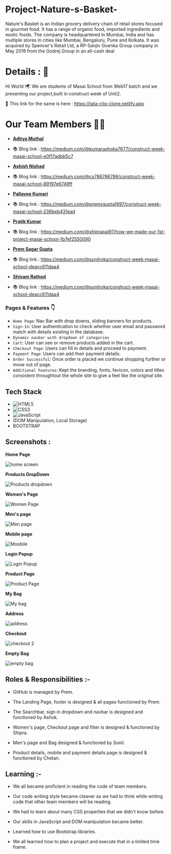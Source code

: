 # Project-Nature-s-Basket-
Nature's Basket is an Indian grocery delivery chain of retail stores focused in gourmet food. It has a range of organic food, imported ingredients and exotic foods.
The company is headquartered in Mumbai, India and has multiple stores in cities like Mumbai, Bengaluru, Pune and Kolkata.
It was acquired by Spencer's Retail Ltd, a RP-Sanjiv Goenka Group company in May 2019 from the Godrej Group in an all-cash deal

# Details : 🔭
Hi World !🌏
We are students of Masai School from Web17 batch and we presenting our project,built in construct week of Unit2.

 🚀 This link for the same is here : https://tata-cliq-clone.netlify.app
 

# Our Team Members 👨‍💻
  - **[Aditya Muthal](https://github.com/adityamuthal22)**
  - 📚 Blog link : https://medium.com/@kumarashoka7677/construct-week-masai-school-e0f17adbb5c7
  
  - **[Ashish Nishad](https://github.com/iamashishnishad)**
  - 📚 Blog link : https://medium.com/@cs786786786/construct-week-masai-school-89197e6749ff
   
  - **[Pallavee Kumari](https://github.com/pallaveekumari)**
  - 📚 Blog link : https://medium.com/@premsgupta1997/construct-week-masai-school-236beb431ead
  
  - **[Pratik Kumar](https://github.com/Paratparshahi)**
  - 📚 Blog link : https://medium.com/@shiprapal97/how-we-made-our-1st-project-masai-school-1b7ef2550090

  - **[Prem Sagar Gupta](https://github.com/premsg1610)**
  - 📚 Blog link : https://medium.com/@sunilroka/construct-week-masai-school-deacc611daa4
   
  - **[Shivam Rathod](https://github.com/rathodshivam05)**
  - 📚 Blog link : https://medium.com/@sunilroka/construct-week-masai-school-deacc611daa4


### Pages & Features 👇

- `Home Page`: Nav Bar with drop downs, sliding banners for products.
- `Sign-In`: User authentication to check whether user email and password match with details existing in the database.
- `Dynamic navbar with dropdown of categories`
- `Cart`: User can see or remove products added in the cart.
- `Checkout Page`: Users can fill in details and proceed to payment.
- `Payment Page`: Users can add their payment details.
- `Order Successful`: Once order is placed we continue shopping further or move out of page.
- `Additional Features`: Kept the branding, fonts, favicon, colors  and titles consistent throughtout the whole site to give a feel like the original site.

## Tech Stack

- ![HTML5](https://img.shields.io/badge/-HTML5-000000?style=for-the-badge&logo=HTML5)
- ![CSS3](https://img.shields.io/badge/-CSS3-000000?style=for-the-badge&logo=CSS3)
- ![JavaScript](https://img.shields.io/badge/-JavaScript-000000?style=for-the-badge&logo=javascript) 
- (DOM Manipulation, Local Storage)
- BOOTSTRAP

## Screenshots :

**Home Page**

![home screen](https://user-images.githubusercontent.com/101566001/161380715-1a693d2c-a3a0-4bc3-8b90-3664f509a9fb.png)


**Products DropDown**

![Products dropdown](https://user-images.githubusercontent.com/101566001/161380844-fc7544da-1dec-4d91-ac2b-e528afb8b255.png)

**Women's Page**

![Women Page](https://user-images.githubusercontent.com/101566001/161380905-661ee959-0fea-4dbd-b9f9-c2c3796b12ec.png)

**Men's page**

![Men page](https://user-images.githubusercontent.com/101566001/161380925-a692c52e-aa07-42d4-8896-af72c93d48f5.png)


**Mobile page**

![Moobile](https://user-images.githubusercontent.com/101566001/161381022-4a872817-73b2-47fa-8ae5-9de280b2a4e7.png)


**Login Popup**

![Login Popup](https://user-images.githubusercontent.com/101566001/161381056-635a6aa3-9e98-4e35-92e2-ffa0d2778091.png)


**Product Page**

![Product Page](https://user-images.githubusercontent.com/101566001/161402714-f05e1458-bfa3-4fc3-9b93-515842c1d936.png)


**My Bag**

![My bag](https://user-images.githubusercontent.com/101566001/161402763-5a4b2bdd-2f2e-46b6-84b7-1ccbb7b351b1.png)


**Address**

![address](https://user-images.githubusercontent.com/101566001/161402790-65383d27-ea97-48a5-8b11-7f78eae45460.png)


**Checkout**

![checkout 2](https://user-images.githubusercontent.com/101566001/161402805-0743e300-e1d7-4223-8f0e-07277d5d5539.png)


**Empty Bag**

![empty bag](https://user-images.githubusercontent.com/101566001/161402831-97c6aa6f-cd9a-46d4-8a3f-be6f66205535.png)





## Roles & Responsibilities :-

- GitHub is managed by Prem.

- The Landing Page, footer is designed & all pages functioned by Prem.

- The Searchbar, sign in dropdown and navbar is designed and functioned by Ashok.

- Women's page, Checkout page and filter is designed & functioned by Shipra.

- Men's page and Bag designed & functioned by Sunil.

- Product details, mobile and payment details page is designed & functioned by Chetan.

## Learning :-

- We all became proficient in reading the code of team members.

- Our code writing style became cleaner as we had to think while writing code that other team members will be reading.

- We had to learn about many CSS properties that we didn't know before.

- Our skills in JavaScript and DOM manipulation became better.

- Learned how to use Bootstrap libraries.

- We all learned how to plan a project and execute that in a limited time frame.

